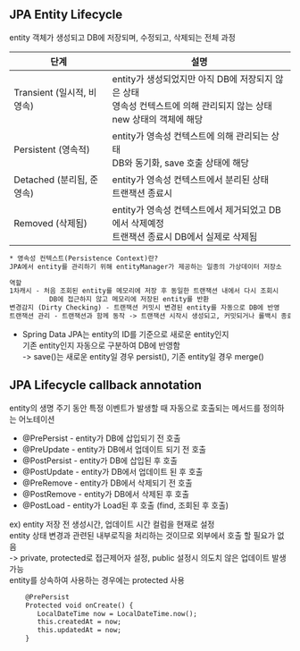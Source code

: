 ## JPA Entity Lifecycle
entity 객체가 생성되고 DB에 저장되며, 수정되고, 삭제되는 전체 과정

|단계|설명|
|------|---|
|Transient (일시적, 비영속) |entity가 생성되었지만 아직 DB에 저장되지 않은 상태 <br/> 영속성 컨텍스트에 의해 관리되지 않는 상태 <br/> new 상태의 객체에 해당|
|Persistent (영속적) |entity가 영속성 컨텍스트에 의해 관리되는 상태 <br/> DB와 동기화, save 호출 상태에 해당 |
|Detached (분리됨, 준영속) |entity가 영속성 컨텍스트에서 분리된 상태  <br/> 트랜잭션 종료시 |
|Removed (삭제됨) |entity가 영속성 컨텍스트에서 제거되었고 DB에서 삭제예정 <br/> 트랜잭션 종료시 DB에서 실제로 삭제됨 |
```xml
* 영속성 컨텍스트(Persistence Context)란?
JPA에서 entity를 관리하기 위해 entityManager가 제공하는 일종의 가상데이터 저장소

역할
1차캐시 - 처음 조회된 entity를 메모리에 저장 후 동일한 트랜잭션 내에서 다시 조회시
          DB에 접근하지 않고 메모리에 저장된 entity를 반환 
변경감지 (Dirty Checking) - 트랜잭션 커밋시 변경된 entity를 자동으로 DB에 반영
트랜잭션 관리 - 트랜잭션과 함께 동작 -> 트랜잭션 시작시 생성되고, 커밋되거나 롤백시 종료됨
```
* Spring Data JPA는 entity의 ID를 기준으로 새로운 entity인지 <br/>
 기존 entity인지 자동으로 구분하여 DB에 반영함  <br/>
 -> save()는 새로운 entity일 경우 persist(), 기존 entity일 경우 merge() 

## JPA Lifecycle callback annotation
entity의 생명 주기 동안 특정 이벤트가 발생할 때 자동으로 호출되는 메서드를 정의하는 어노테이션 <br/>

- @PrePersist - entity가 DB에 삽입되기 전 호출
- @PreUpdate - entity가 DB에서 업데이트 되기 전 호출
- @PostPersist - entity가 DB에 삽입된 후 호출
- @PostUpdate - entity가 DB에서 업데이트 된 후 호출 
- @PreRemove - entity가 DB에서 삭제되기 전 호출 
- @PostRemove - entity가 DB에서 삭제된 후 호출
- @PostLoad - entity가 Load된 후 호출 (find, 조회된 후 호출)

ex) entity 저장 전 생성시간, 업데이트 시간 컬럼을 현재로 설정 <br/>
entity 상태 변경과 관련된 내부로직을 처리하는 것이므로 외부에서 호출 할 필요가 없음 <br/>
-> private, protected로 접근제어자 설정, public 설정시 의도치 않은 업데이트 발생 가능 <br/>
entity를 상속하여 사용하는 경우에는 protected 사용

```xml
    @PrePersist
    Protected void onCreate() {
       LocalDateTime now = LocalDateTime.now();
       this.createdAt = now;
       this.updatedAt = now;
    }
```





